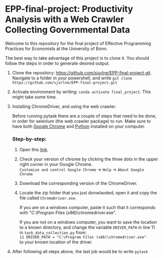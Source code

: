 # EPP-final-project: Productivity Analysis with a Web Crawler Collecting Governmental Data
Welcome to this repository for the final project of Effective Programming Practices for Economists at the University of Bonn.

The best way to take advantage of this project is to clone it. You should follow the steps in order to generate
desired output.

1. Clone the repository: https://github.com/sjurlne/EPP-final-project.git. Navigate to a folder in your powershell,
    and write 
    ```git clone https://github.com/sjurlne/EPP-final-project.git```

2. Activate environment by writing: 
    ```conda activate final_project```.
    This might take some time.


3. Installing ChromeDriver, and using the web crawler.

    Before running pytask there are a couple of steps that need to be done, in order for selenium (the web crawler package) to run. Make sure to have both [Google Chrome](https://www.google.com/chrome/) and [Python](https://www.python.org/downloads/) installed on your computer.

    ### Step-by-step:

    1. Open this [link](https://chromedriver.chromium.org/downloads). 
    
    2. Check your version of chrome by clicking the three dots in the upper right corner in your Google Chrome.  
        ```Customize and control Google Chrome``` -> ```Help``` -> ```Àbout Google Chrome```  

    3. Download the corresponding version of the ChromeDriver.

    4. Locate the zip folder that you just donwlaoded, open it and copy the file called ```ChromeDriver.exe```.
         
        If you are on a windows computer, paste it such that it corresponds with "C:\Program Files (x86)\chromedriver.exe".  
       
        If you are not on a windows computer, you want to save the location to a known directory, and change the variable   ```DRIVER_PATH``` in line 11 in ```task_data_collection.py``` from:  
    ```11 DRIVER_PATH = "C:\Program Files (x86)\chromedriver.exe"```   
    to your known location of the driver.

4. After following all steps above, the last job would be to write ```pytask```  